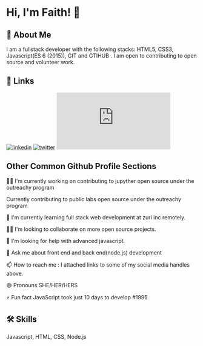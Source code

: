 
# Hi, I'm Faith! 👋


## 🚀 About Me
I am a fullstack developer with the following stacks:
            HTML5, CSS3, Javascript(ES 6 (2015)), GIT and GTIHUB . I am open to
            contributing to open source and volunteer work.


## 🔗 Links

[![linkedin](https://www.linkedin.com/in/osagioduwa-faith-541a691ab)](https://www.linkedin.com/)
[![twitter](https://twitter.com/Bhaybhiisparks)](https://twitter.com/)
[![facebook](https://www.facebook.com/profile.php?id=100006879672861)](https://katherineoelsner.com/)


## Other Common Github Profile Sections
👩‍💻 I'm currently working on contributing to jupyther open source under the outreachy program

Currently contributing to public labs open source under the outreachy program


🧠 I'm currently learning full stack web development at zuri inc remotely.

👯‍♀️ I'm looking to collaborate on more open source projects.

🤔 I'm looking for help with advanced javascript.

💬 Ask me about front end and back end(node.js) development

📫 How to reach me : I attached links to some of my social media handles above.

😄 Pronouns SHE/HER/HERS

⚡️ Fun fact JavaScript took just 10 days to develop #1995


## 🛠 Skills
Javascript, HTML, CSS, Node.js

